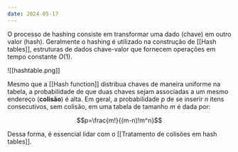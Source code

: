 ```yaml
---
date: 2024-05-17
---
```


O processo de hashing consiste em transformar uma dado (chave) em outro valor (hash). Geralmente o hashing é utilizado na construção de [[Hash tables]], estruturas de dados chave-valor que fornecem operações em tempo constante $O(1)$.

![[hashtable.png]]

Mesmo que a [[Hash function]] distribua chaves de maneira uniforme na tabela, a probabilidade de que duas chaves sejam associadas a um mesmo endereço (**colisão**) é alta. Em geral, a probabilidade $p$ de se inserir $n$ itens consecutivos, sem colisão, em uma tabela de tamanho $m$ é dada por:

$$p=\frac{m!}{(m-n)!m^n}$$

Dessa forma, é essencial lidar com o [[Tratamento de colisões em hash tables]].